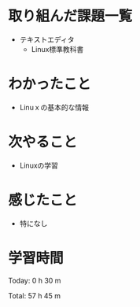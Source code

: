 # 取り組んだ課題一覧
- テキストエディタ
  - Linux標準教科書

# わかったこと
- Linuｘの基本的な情報
  
# 次やること
- Linuxの学習
  
# 感じたこと
- 特になし
  
# 学習時間
Today: 0 h 30 m

Total: 57 h 45 m
